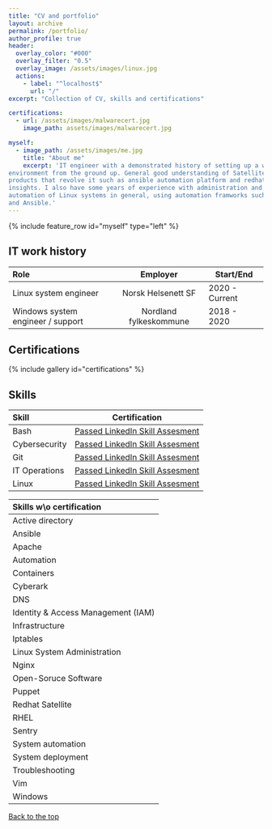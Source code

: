 ```yaml
---
title: "CV and portfolio"
layout: archive
permalink: /portfolio/
author_profile: true
header:
  overlay_color: "#000"
  overlay_filter: "0.5"
  overlay_image: /assets/images/linux.jpg
  actions:
    - label: "^localhost$"
      url: "/"
excerpt: "Collection of CV, skills and certifications"

certifications:
  - url: /assets/images/malwarecert.jpg
    image_path: assets/images/malwarecert.jpg

myself:
  - image_path: /assets/images/me.jpg
    title: "About me"
    excerpt: 'IT engineer with a demonstrated history of setting up a working RedHat Satellite
environment from the ground up. General good understanding of Satellite and the
products that revolve it such as ansible automation platform and redhat
insights. I also have some years of experience with administration and
automation of Linux systems in general, using automation framworks such as Puppet
and Ansible.'
---
```


{% include feature_row id="myself" type="left" %}

## IT work history

| Role                              |        Employer        | Start/End      |
| :-------------------------------- | :--------------------: | -------------- |
| Linux system engineer             |   Norsk Helsenett SF   | 2020 - Current |
| Windows system engineer / support | Nordland fylkeskommune | 2018 - 2020    |

## Certifications

{% include gallery id="certifications" %}

## Skills

| Skill         |                       Certification                       |
| :------------ | :-------------------------------------------------------: |
| Bash          | [Passed LinkedIn Skill Assesment](https://bit.ly/3yLLHGt) |
| Cybersecurity | [Passed LinkedIn Skill Assesment](https://bit.ly/3EMooAf) |
| Git           | [Passed LinkedIn Skill Assesment](https://bit.ly/3CZ2A2W) |
| IT Operations | [Passed LinkedIn Skill Assesment](https://bit.ly/3EHKtQx) |
| Linux         | [Passed LinkedIn Skill Assesment](https://bit.ly/3CF8Co0) |

| Skills w\o certification           |
| :--------------------------------- |
| Active directory                   |
| Ansible                            |
| Apache                             |
| Automation                         |
| Containers                         |
| Cyberark                           |
| DNS                                |
| Identity & Access Management (IAM) |
| Infrastructure                     |
| Iptables                           |
| Linux System Administration        |
| Nginx                              |
| Open-Soruce Software               |
| Puppet                             |
| Redhat Satellite                   |
| RHEL                               |
| Sentry                             |
| System automation                  |
| System deployment                  |
| Troubleshooting                    |
| Vim                                |
| Windows                            |

<a href="#" class="btn btn--primary">Back to the top</a>
